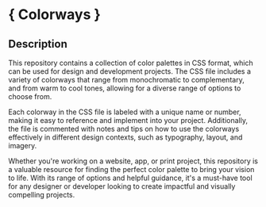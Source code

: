 # { Colorways }

## Description

This repository contains a collection of color palettes in CSS format, which can be used for design and development projects. The CSS file includes a variety of colorways that range from monochromatic to complementary, and from warm to cool tones, allowing for a diverse range of options to choose from.

Each colorway in the CSS file is labeled with a unique name or number, making it easy to reference and implement into your project. Additionally, the file is commented with notes and tips on how to use the colorways effectively in different design contexts, such as typography, layout, and imagery.

Whether you're working on a website, app, or print project, this repository is a valuable resource for finding the perfect color palette to bring your vision to life. With its range of options and helpful guidance, it's a must-have tool for any designer or developer looking to create impactful and visually compelling projects.
